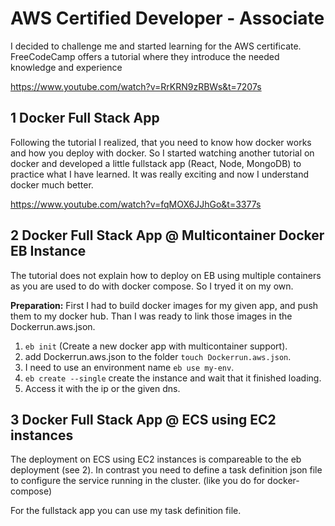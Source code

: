 # AWS Certified Developer - Associate

I decided to challenge me and started learning for the AWS certificate. FreeCodeCamp offers
a tutorial where they introduce the needed knowledge and experience

https://www.youtube.com/watch?v=RrKRN9zRBWs&t=7207s

## 1 Docker Full Stack App

Following the tutorial I realized, that you need to know how docker works and how you deploy with docker.
So I started watching another tutorial on docker and developed a little fullstack app (React, Node, MongoDB)
to practice what I have learned. It was really exciting and now I understand docker much better.

https://www.youtube.com/watch?v=fqMOX6JJhGo&t=3377s

## 2 Docker Full Stack App @ Multicontainer Docker EB Instance

The tutorial does not explain how to deploy on EB using multiple containers as you are used to do with docker compose. So I tryed it on my own.

**Preparation:**
First I had to build docker images for my given app, and push them to my docker hub. Than I was ready to link those images in
the Dockerrun.aws.json.

1. `eb init` (Create a new docker app with multicontainer support).
2. add Dockerrun.aws.json to the folder `touch Dockerrun.aws.json`.
3. I need to use an environment name `eb use my-env`.
4. `eb create --single` create the instance and wait that it finished loading.
5. Access it with the ip or the given dns.

## 3 Docker Full Stack App @ ECS using EC2 instances

The deployment on ECS using EC2 instances is compareable to the eb deployment (see 2).
In contrast you need to define a task definition json file to configure the
service running in the cluster. (like you do for docker-compose)

For the fullstack app you can use my task definition file.
